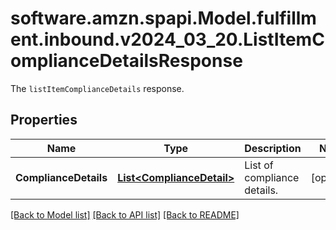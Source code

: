 # software.amzn.spapi.Model.fulfillment.inbound.v2024_03_20.ListItemComplianceDetailsResponse
The `listItemComplianceDetails` response.

## Properties

Name | Type | Description | Notes
------------ | ------------- | ------------- | -------------
**ComplianceDetails** | [**List&lt;ComplianceDetail&gt;**](ComplianceDetail.md) | List of compliance details. | [optional] 

[[Back to Model list]](../README.md#documentation-for-models) [[Back to API list]](../README.md#documentation-for-api-endpoints) [[Back to README]](../README.md)

